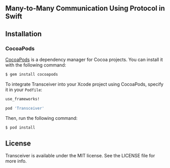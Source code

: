 ## Many-to-Many Communication Using Protocol in Swift 


## Installation

### CocoaPods

[CocoaPods](http://cocoapods.org) is a dependency manager for Cocoa projects. You can install it with the following command:

```bash
$ gem install cocoapods
```

To integrate Transceiver into your Xcode project using CocoaPods, specify it in your `Podfile`:

```ruby
use_frameworks!

pod 'Transceiver'
```

Then, run the following command:

```bash
$ pod install
```

## License

Transceiver is available under the MIT license. See the LICENSE file for more info.
